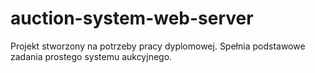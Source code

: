 # auction-system-web-server

Projekt stworzony na potrzeby pracy dyplomowej. Spełnia podstawowe zadania prostego systemu aukcyjnego.
